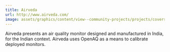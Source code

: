 ```yaml
---
title: Airveda
url: http://www.airveda.com/
image: assets/graphics/content/view--community-projects/projects/covers/airveda.jpg
---
```


Airveda presents an air quality monitor designed and manufactured in India, for the Indian context. Airveda uses OpenAQ as a means to calibrate deployed monitors.
